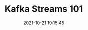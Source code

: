 ---
layout: post
title: "Kafka Streams 101"
date:   2021-10-21 19:15:45
comments: true
categories: scala kafka streams
tags:
    - scala
    - kafka
    - streams
summary: "Apache Kafka is clearly the leading technology concerning message brokers. It’s scalable, resilient, and easy to use. Moreover, it leverages a bunch of exciting client libraries that offer a vast set of additional features. One of these libraries is Kafka Streams."
social-share: true
social-title: "Kafka Streams 101"
social-tags: "Scala, Kafka, Kafka-Streams"
math: false
rockthejvm: https://blog.rockthejvm.com/kafka-streams/
---